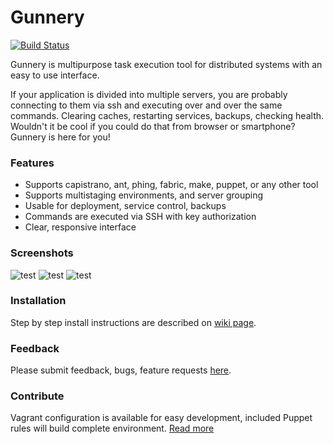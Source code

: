 # Gunnery

[![Build Status](https://travis-ci.org/Eyjafjallajokull/gunnery.png?branch=master)](https://travis-ci.org/Eyjafjallajokull/gunnery)

Gunnery is multipurpose task execution tool for distributed systems with an easy to use interface.

If your application is divided into multiple servers, you are probably connecting to them via ssh and executing over and over the same commands. Clearing caches, restarting services, backups, checking health. Wouldn't it be cool if you could do that from browser or smartphone? Gunnery is here for you!

### Features

* Supports capistrano, ant, phing, fabric, make, puppet, or any other tool
* Supports multistaging environments, and server grouping
* Usable for deployment, service control, backups
* Commands are executed via SSH with key authorization
* Clear, responsive interface

### Screenshots

![test](https://raw.github.com/Eyjafjallajokull/gunnery/gh-pages/img/1.png)
![test](https://raw.github.com/Eyjafjallajokull/gunnery/gh-pages/img/2.png)
![test](https://raw.github.com/Eyjafjallajokull/gunnery/gh-pages/img/fig.gif)

### Installation

Step by step install instructions are described on [wiki page](https://github.com/Eyjafjallajokull/gunnery/wiki/Install).

### Feedback

Please submit feedback, bugs, feature requests [here](https://github.com/Eyjafjallajokull/gunnery/issues).

### Contribute

Vagrant configuration is available for easy development, included Puppet rules will build complete environment. [Read more](https://github.com/Eyjafjallajokull/gunnery/wiki/Develop)
